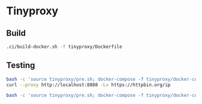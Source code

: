 # Tinyproxy

## Build

```bash
.ci/build-docker.sh -f tinyproxy/Dockerfile
```

## Testing

```bash
bash -c 'source tinyproxy/pre.sh; docker-compose -f tinyproxy/docker-compose.yaml up -d'
curl --proxy http://localhost:8888 -Lv https://httpbin.org/ip

bash -c 'source tinyproxy/pre.sh; docker-compose -f tinyproxy/docker-compose.yaml down -v'
```
